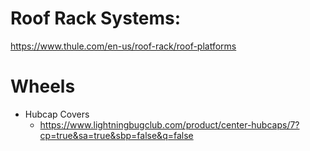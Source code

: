 
# Roof Rack Systems:
https://www.thule.com/en-us/roof-rack/roof-platforms


# Wheels
 * Hubcap Covers
	 * https://www.lightningbugclub.com/product/center-hubcaps/7?cp=true&sa=true&sbp=false&q=false